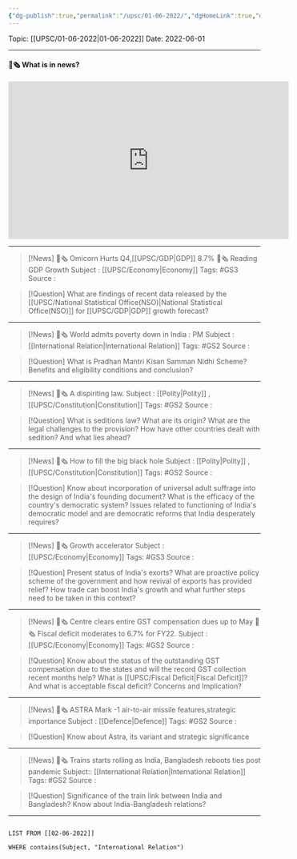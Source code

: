 ```yaml
---
{"dg-publish":true,"permalink":"/upsc/01-06-2022/","dgHomeLink":true,"dgPassFrontmatter":false}
---
```



Topic: [[UPSC/01-06-2022|01-06-2022]]
Date: 2022-06-01

----
#### 📰🗞️ What is in news? 
 <iframe width="560" height="315" src="https://www.youtube-nocookie.com/embed/videoseries?list=PL1sgm5x8M9FBddLMD9ZAEEYl6HoSAbej1" title="YouTube video player" frameborder="0" allow="accelerometer; autoplay; clipboard-write; encrypted-media; gyroscope; picture-in-picture" allowfullscreen></iframe>

----
>[!News] 📰🗞️ Omicorn Hurts Q4,[[UPSC/GDP|GDP]] 8.7%  📰🗞️ Reading GDP Growth
>Subject : [[UPSC/Economy|Economy]]
>Tags: #GS3
>Source : 

>[!Question] What are findings of recent data released by the [[UPSC/National Statistical Office(NSO)|National Statistical Office(NSO)]] for [[UPSC/GDP|GDP]] growth forecast?  


---
>[!News] 📰🗞️ World admits poverty down in India : PM
>Subject : [[International Relation|International Relation]] 
>Tags: #GS2 
>Source : 

>[!Question] What is Pradhan Mantri Kisan Samman Nidhi Scheme? Benefits and eligibility conditions and conclusion?
>


----
>[!News] 📰🗞️ A dispiriting law. 
>Subject : [[Polity|Polity]] , [[UPSC/Constitution|Constitution]]
>Tags: #GS2 
>Source : 

>[!Question] What is seditions law? What are its origin? What are the legal challenges to the provision? How have other countries dealt with sedition? And what lies ahead? 



----
>[!News] 📰🗞️ How to fill the big black hole
>Subject : [[Polity|Polity]] , [[UPSC/Constitution|Constitution]]
>Tags: #GS2 
>Source : 

>[!Question] Know about incorporation of universal adult suffrage into the design of India's founding document?
>What is the efficacy of the country's democratic system? 
>Issues related to functioning of India's democratic model and are democratic reforms that India desperately requires? 


 

---
>[!News] 📰🗞️ Growth accelerator
>Subject : [[UPSC/Economy|Economy]]
>Tags: #GS3 
>Source : 

>[!Question] Present status of India's exorts?
>What are proactive policy scheme of the government and how revival of exports has provided relief?
>How trade can boost India's growth and what further steps need to be taken in this context? 

---
>[!News] 📰🗞️ Centre clears entire GST compensation dues up to May 📰🗞️ Fiscal deficit moderates to 6.7% for FY22.
>Subject : [[UPSC/Economy|Economy]]
>Tags: #GS2 
>Source : 

>[!Question] Know about the status of the outstanding GST compensation due to the states and will the record GST collection recent months help? 
>What is [[UPSC/Fiscal Deficit|Fiscal Deficit]]?
>And what is acceptable fiscal deficit? 
>Concerns and Implication? 
>



---
>[!News] 📰🗞️  ASTRA Mark -1 air-to-air missile features,strategic importance
>Subject : [[Defence|Defence]]
>Tags: #GS2 
>Source : 

>[!Question] Know about Astra, its variant and strategic significance


----
>[!News] 📰🗞️ Trains starts rolling as India, Bangladesh reboots ties post pandemic
>Subject:: [[International Relation|International Relation]]
>Tags: #GS2 
>Source :

>[!Question] Significance of the train link between India and Bangladesh? Know about India-Bangladesh relations?




---

```dataview

LIST FROM [[02-06-2022]]  

WHERE contains(Subject, "International Relation")
```
